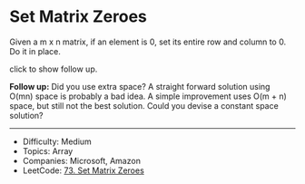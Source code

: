 # Set Matrix Zeroes

Given a m x n matrix, if an element is 0, set its entire row and column to 0. Do it in place.

click to show follow up.

**Follow up:**
Did you use extra space?
A straight forward solution using O(mn) space is probably a bad idea.
A simple improvement uses O(m + n) space, but still not the best solution.
Could you devise a constant space solution?

---

* Difficulty: Medium
* Topics: Array
* Companies: Microsoft, Amazon
* LeetCode: [73. Set Matrix Zeroes](https://leetcode.com/problems/set-matrix-zeroes/description/)
